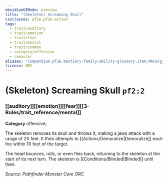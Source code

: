 ```yaml
---
obsidianUIMode: preview
title: "(Skeleton) Screaming Skull"
cssclasses: pf2e,pf2e-action
tags:
  - trait/auditory
  - trait/emotion
  - trait/fear
  - trait/mental
  - trait/common
  - category/offensive
  - remaster
aliases: "Compendium.pf2e.bestiary-family-ability-glossary.Item.MAC97gjFcdiqLyhp"
license: ORC
---
```

# (Skeleton) Screaming Skull `pf2:2`

### [[auditory]][[emotion]][[fear]][[3-Rules/trait_reference/mental]]

**Category** offensive; 




The skeleton removes its skull and throws it, making a jaws attack with a range of 20 feet. It then attempts to [[Actions/Demoralize|Demoralize]] each foe within 10 feet of the target.

The head bounces, rolls, or even flies back, returning to the skeleton at the start of its next turn. The skeleton is [[Conditions/Blinded|Blinded]] until then.

*Source: Pathfinder Monster Core*
*ORC*
